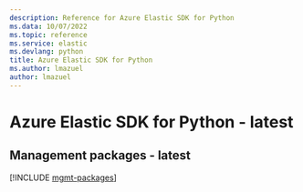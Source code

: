```yaml
---
description: Reference for Azure Elastic SDK for Python
ms.data: 10/07/2022
ms.topic: reference
ms.service: elastic
ms.devlang: python
title: Azure Elastic SDK for Python
ms.author: lmazuel
author: lmazuel
---
```

# Azure Elastic SDK for Python - latest

## Management packages - latest
[!INCLUDE [mgmt-packages](elastic-mgmt-index.md)]